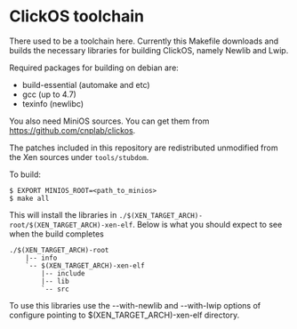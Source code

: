 ClickOS toolchain
=================

There used to be a toolchain here. Currently this Makefile downloads and builds
the necessary libraries for building ClickOS, namely Newlib and Lwip.

Required packages for building on debian are:

 - build-essential  (automake and etc)
 - gcc	(up to 4.7)
 - texinfo  (newlibc)

You also need MiniOS sources. You can get them from https://github.com/cnplab/clickos.

The patches included in this repository are redistributed unmodified from the Xen 
sources under ```tools/stubdom```.

To build: 

```
$ EXPORT MINIOS_ROOT=<path_to_minios>
$ make all
```

This will install the libraries in
```./$(XEN_TARGET_ARCH)-root/$(XEN_TARGET_ARCH)-xen-elf```. Below is what you
should expect to see when the build completes

```
./$(XEN_TARGET_ARCH)-root
    |-- info
    `-- $(XEN_TARGET_ARCH)-xen-elf
        |-- include
        |-- lib
        `-- src
```

To use this libraries use the --with-newlib and --with-lwip options of configure
pointing to $(XEN_TARGET_ARCH)-xen-elf directory.

